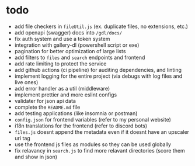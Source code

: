# todo

- add file checkers in `fileUtil.js` (ex. duplicate files, no extensions, etc.)
- add openapi (swagger) docs into `/gdl/docs/`
- fix auth system and use a token system
- integration with gallery-dl (powershell script or exe)
- pagination for better optimization of large lists
- add filters to `files` and `search` endpoints and frontend
- add rate limiting to protect the service
- add github actions (ci pipeline) for auditing dependencies, and linting
- implement logging for the entire project (via debugs with log files and live ones)
- add error handler as a util (middleware)
- implement prettier and more eslint configs
- validater for json api data
- complete the `README.md` file
- add testing applications (like insomnia or postman)
- `config.json` for frontend variables (refer to my personal website)
- i18n translations for the frontend (refer to discord bots)
- `files.js` doesnt append the metadata even if it doesnt have an upscaler uri tag
- use the frontend js files as modules so they can be used globally
- fix relavancy in `search.js` to find more relavant directories (score them and show in json)
